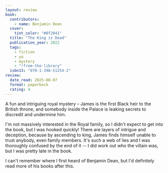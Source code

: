 ```yaml
---
layout: review
book:
  contributors:
    - name: Benjamin Dean
  cover:
    tint_color: "#8f2041"
  title: "The King is Dead"
  publication_year: 2022
  tags:
    - fiction
    - ya
    - mystery
    - "!from-the-library"
  isbn13: "978-1-398-51254-2"
review:
  date_read: 2025-08-07
  format: paperback
  rating: 4
---
```

A fun and intriguing royal mystery – James is the first Black heir to the British throne, and somebody inside the Palace is leaking secrets to discredit and undermine him.

I'm not massively interested in the Royal family, so I didn't expect to get into the book, but I was hooked quickly!
There are layers of intrigue and deception, because by ascending to king, James finds himself unable to trust anybody, even family members.
It's such a web of lies and I was thoroughly confused by the end of it -- I did work out who the villain was, but I was pretty late in the book.

I can't remember where I first heard of Benjamin Dean, but I'd definitely read more of his books after this.
